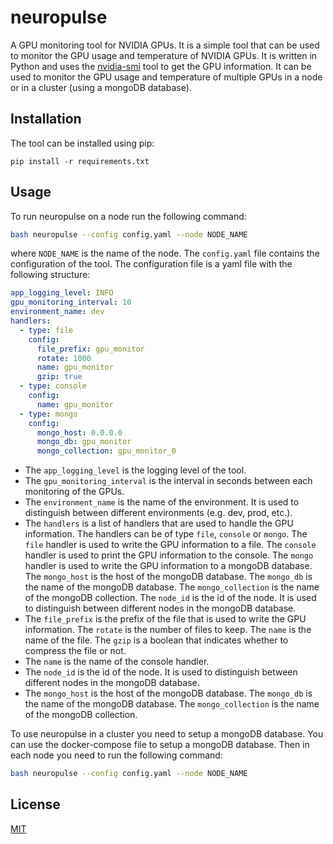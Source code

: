 # neuropulse
A GPU monitoring tool for NVIDIA GPUs. It is a simple tool that can be used to monitor the GPU usage and temperature of NVIDIA GPUs. It is written in Python and uses the [nvidia-smi](https://developer.nvidia.com/nvidia-system-management-interface) tool to get the GPU information. It can be used to monitor the GPU usage and temperature of multiple GPUs in a node or in a cluster (using a mongoDB database).

## Installation
The tool can be installed using pip:
```
pip install -r requirements.txt
```

## Usage

To run neuropulse on a node run the following command:
```bash
bash neuropulse --config config.yaml --node NODE_NAME
```
where `NODE_NAME` is the name of the node. The `config.yaml` file contains the configuration of the tool. The configuration file is a yaml file with the following structure:
```yaml
app_logging_level: INFO
gpu_monitoring_interval: 10
environment_name: dev
handlers:
  - type: file
    config:
      file_prefix: gpu_monitor
      rotate: 1000
      name: gpu_monitor
      gzip: true
  - type: console
    config:
      name: gpu_monitor
  - type: mongo
    config:
      mongo_host: 0.0.0.0
      mongo_db: gpu_monitor
      mongo_collection: gpu_monitor_0
```

- The `app_logging_level` is the logging level of the tool. 
- The `gpu_monitoring_interval` is the interval in seconds between each monitoring of the GPUs.
- The `environment_name` is the name of the environment. It is used to distinguish between different environments (e.g. dev, prod, etc.).
- The `handlers` is a list of handlers that are used to handle the GPU information. The handlers can be of type `file`, `console` or `mongo`. The `file` handler is used to write the GPU information to a file. The `console` handler is used to print the GPU information to the console. The `mongo` handler is used to write the GPU information to a mongoDB database. The `mongo_host` is the host of the mongoDB database. The `mongo_db` is the name of the mongoDB database. The `mongo_collection` is the name of the mongoDB collection. The `node_id` is the id of the node. It is used to distinguish between different nodes in the mongoDB database.
- The `file_prefix` is the prefix of the file that is used to write the GPU information. The `rotate` is the number of files to keep. The `name` is the name of the file. The `gzip` is a boolean that indicates whether to compress the file or not.
- The `name` is the name of the console handler.
- The `node_id` is the id of the node. It is used to distinguish between different nodes in the mongoDB database.
- The `mongo_host` is the host of the mongoDB database. The `mongo_db` is the name of the mongoDB database. The `mongo_collection` is the name of the mongoDB collection. 


To use neuropulse in a cluster you need to setup a mongoDB database. You can use the docker-compose file to setup a mongoDB database. Then in each node you need to run the following command:
```bash
bash neuropulse --config config.yaml --node NODE_NAME
```


## License
[MIT](https://choosealicense.com/licenses/mit/)


